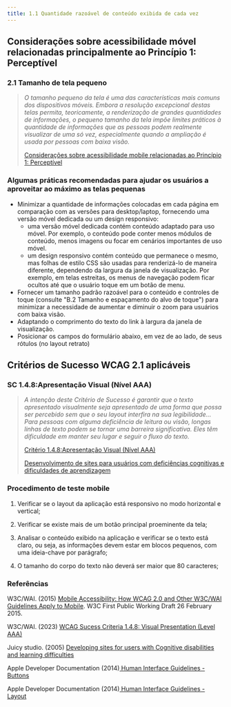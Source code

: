 ```yaml
---
title: 1.1 Quantidade razoável de conteúdo exibida de cada vez
---
```


## Considerações sobre acessibilidade móvel relacionadas principalmente ao Princípio 1: Perceptível

### 2.1 Tamanho de tela pequeno
>
> <em>O tamanho pequeno da tela é uma das características mais comuns dos dispositivos móveis. Embora a resolução excepcional destas telas permita, teoricamente, a renderização de grandes quantidades de informações, o pequeno tamanho da tela impõe limites práticos à quantidade de informações que as pessoas podem realmente visualizar de uma só vez, especialmente quando a ampliação é usada por pessoas com baixa visão.</em>
>
>[Considerações sobre acessibilidade mobile relacionadas ao Princípio 1: Perceptível](https://www.w3.org/TR/mobile-accessibility-mapping/#small-screen-size)



### Algumas práticas recomendadas para ajudar os usuários a aproveitar ao máximo as telas pequenas

- Minimizar a quantidade de informações colocadas em cada página em comparação com as versões para desktop/laptop, fornecendo uma versão móvel dedicada ou um design responsivo:
    - uma versão móvel dedicada contém conteúdo adaptado para uso móvel. Por exemplo, o conteúdo pode conter menos módulos de conteúdo, menos imagens ou focar em cenários importantes de uso móvel.
    - um design responsivo contém conteúdo que permanece o mesmo, mas folhas de estilo CSS são usadas para renderizá-lo de maneira diferente, dependendo da largura da janela de visualização. Por exemplo, em telas estreitas, os menus de navegação podem ficar ocultos até que o usuário toque em um botão de menu.
- Fornecer um tamanho padrão razoável para o conteúdo e controles de toque (consulte "B.2 Tamanho e espaçamento do alvo de toque") para minimizar a necessidade de aumentar e diminuir o zoom para usuários com baixa visão.
- Adaptando o comprimento do texto do link à largura da janela de visualização.
- Posicionar os campos do formulário abaixo, em vez de ao lado, de seus rótulos (no layout retrato)

## Critérios de Sucesso WCAG 2.1 aplicáveis

### SC 1.4.8:Apresentação Visual (Nível AAA)
>
> *A intenção deste Critério de Sucesso é garantir que o texto apresentado visualmente seja apresentado de uma forma que possa ser percebido sem que o seu layout interfira na sua legibilidade... Para pessoas com alguma deficiência de leitura ou visão, longas linhas de texto podem se tornar uma barreira significativa. Eles têm dificuldade em manter seu lugar e seguir o fluxo do texto.*
>
> [Critério 1.4.8:Apresentação Visual (Nível AAA)](https://www.w3.org/WAI/WCAG21/Understanding/visual-presentation)
>
> [Desenvolvimento de sites para usuários com deficiências cognitivas e dificuldades de aprendizagem](https://juicystudio.com/article/cognitive-impairment.php)

### Procedimento de teste mobile

1. Verificar se o layout da aplicação está responsivo no modo horizontal e vertical;

2. Verificar se existe mais de um botão principal proeminente da tela;

3. Analisar o conteúdo exibido na aplicação e verificar se o texto está claro, ou seja, as informações devem estar em blocos pequenos, com uma ideia-chave por parágrafo;

4. O tamanho do corpo do texto não deverá ser maior que 80 caracteres;



### Referências

W3C/WAI. (2015) [Mobile Accessibility: How WCAG 2.0 and Other W3C/WAI Guidelines Apply to Mobile](https://www.w3.org/TR/mobile-accessibility-mapping/#small-screen-size). W3C First Public Working Draft 26 February 2015.

W3C/WAI. (2023) [WCAG Sucess Criteria 1.4.8: Visual Presentation (Level AAA)](https://www.w3.org/TR/mobile-accessibility-mapping/#small-screen-size)

Juicy studio. (2005) [Developing sites for users with Cognitive disabilities and learning difficulties](https://www.w3.org/TR/mobile-accessibility-mapping/#small-screen-size)

Apple Developer Documentation (2014)[ Human Interface Guidelines - Buttons](https://developer.apple.com/design/human-interface-guidelines/buttons)

Apple Developer Documentation (2014)[ Human Interface Guidelines - Layout](https://developer.apple.com/design/human-interface-guidelines/buttons)


